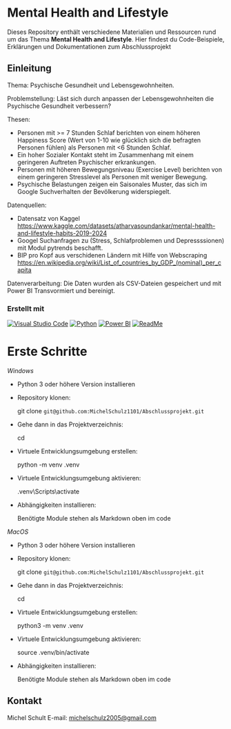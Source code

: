 
# Mental Health and Lifestyle

Dieses Repository enthält verschiedene Materialien und Ressourcen rund um das Thema
**Mental Health and Lifestyle**.
Hier findest du Code-Beispiele, Erklärungen und Dokumentationen zum Abschlussprojekt

## Einleitung

Thema: Psychische Gesundheit und Lebensgewohnheiten.

Problemstellung: 
Läst sich durch anpassen der Lebensgewohnheiten die Psychische Gesundheit verbessern?

Thesen: 
- Personen mit >= 7 Stunden Schlaf berichten von einem höheren Happiness Score (Wert von 1-10 wie glücklich sich die befragten Personen fühlen) als Personen mit <6 Stunden Schlaf.
- Ein hoher Sozialer Kontakt steht im Zusammenhang mit einem geringeren Auftreten Psychischer erkrankungen.
- Personen mit höheren Bewegungsniveau (Exercise Level) berichten von einem geringeren Stresslevel als Personen mit weniger Bewegung.
- Psychische Belastungen zeigen ein Saisonales Muster, das sich im Google Suchverhalten der Bevölkerung widerspiegelt.

Datenquellen:
- Datensatz von Kaggel https://www.kaggle.com/datasets/atharvasoundankar/mental-health-and-lifestyle-habits-2019-2024
- Googel Suchanfragen zu (Stress, Schlafproblemen und Depressssionen) mit Modul pytrends beschafft.
- BIP pro Kopf aus verschidenen Ländern mit Hilfe von Webscraping 
https://en.wikipedia.org/wiki/List_of_countries_by_GDP_(nominal)_per_capita

Datenverarbeitung: 
Die Daten wurden als CSV-Dateien gespeichert und mit Power BI Transvormiert und bereinigt.

### Erstellt mit

[![Visual Studio Code](https://custom-icon-badges.demolab.com/badge/Visual%20Studio%20Code-0078d7.svg?logo=vsc&logoColor=white)](#)
[![Python](https://img.shields.io/badge/Python-3776AB?logo=python&logoColor=fff)](#)
[![Power BI](https://custom-icon-badges.demolab.com/badge/Power%20BI-F1C912?logo=power-bi&logoColor=fff)](#)
[![ReadMe](https://img.shields.io/badge/ReadMe-018EF5?logo=readme&logoColor=fff)](#)


# Erste Schritte

*Windows*

- Python 3 oder höhere Version installieren
- Repository klonen:
  
  git clone  `git@github.com:MichelSchulz1101/Abschlussprojekt.git` <Abschlussprojekt>
  
- Gehe dann in das Projektverzeichnis:
  
  cd <Abschlussprojekt>
  
- Virtuele Entwicklungsumgebung erstellen:
  
  python -m venv .venv
  
- Virtuele Entwicklungsumgebung aktivieren:
  
  .venv\Scripts\activate  
  
- Abhängigkeiten installieren:
  
  Benötigte Module stehen als Markdown oben im code
  

*MacOS*

- Python 3 oder höhere Version installieren
- Repository klonen:
  
  git clone  `git@github.com:MichelSchulz1101/Abschlussprojekt.git` <Abschlussprojekt>
  
- Gehe dann in das Projektverzeichnis:
  
  cd <Abschlussprojekt>
  
- Virtuele Entwicklungsumgebung erstellen:
  
  python3 -m venv .venv
  
- Virtuele Entwicklungsumgebung aktivieren:
  
  source .venv/bin/activate 
  
- Abhängigkeiten installieren:

  Benötigte Module stehen als Markdown oben im code

## Kontakt

Michel Schult
E-mail: michelschulz2005@gmail.com
  
 












